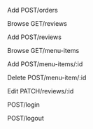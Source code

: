 <!-- Creating an order -->

Add POST/orders

<!-- See all the reviews of the resto as a customer -->

Browse GET/reviews

<!-- Add a review as a customer -->

Add POST/reviews

<!-- CART(order-items) -->
<!-- Show all the menu-items currently in the cart -->

Browse GET/menu-items

<!-- Add a menu-item to the cart -->

Add POST/menu-items/:id

<!-- Delete an menu-item in the cart -->

Delete POST/menu-item/:id

<!-- STRETCH -->
<!-- Edit a particular review -->

Edit PATCH/reviews/:id

<!-- Login Route -->

POST/login

<!-- Logout Route -->

POST/logout

